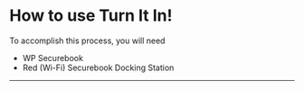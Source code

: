 # How to use Turn It In!

To accomplish this process, you will need 
 - WP Securebook
 - Red (Wi-Fi) Securebook Docking Station

---

